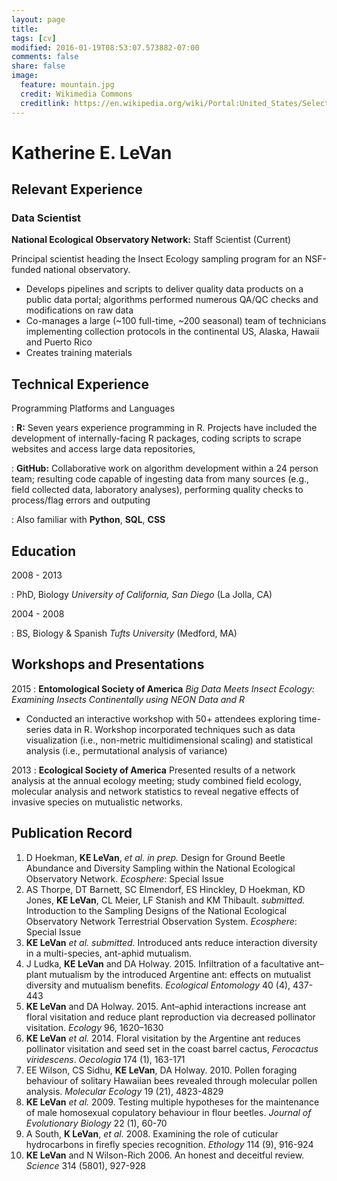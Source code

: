 ```yaml
---
layout: page
title: 
tags: [cv]
modified: 2016-01-19T08:53:07.573882-07:00
comments: false
share: false
image:
  feature: mountain.jpg
  credit: Wikimedia Commons
  creditlink: https://en.wikipedia.org/wiki/Portal:United_States/Selected_panorama#/media/File:Mount_Ellinor,_Mount_Washington_Panorama.jpg
---
```


<!-- Scripts for D3 -->
<script src="https://d3js.org/d3.v3.min.js"></script>

# Katherine E. LeVan

## Relevant Experience

### Data Scientist

**National Ecological Observatory Network:** Staff Scientist (Current)

Principal scientist heading the Insect Ecology sampling program for an NSF-funded national observatory.

* Develops pipelines and scripts to deliver quality data products on a public data portal; algorithms performed numerous QA/QC checks and modifications on raw data 
* Co-manages a large (~100 full-time, ~200 seasonal) team of technicians implementing collection protocols in the continental US, Alaska, Hawaii and Puerto Rico
* Creates training materials 

## Technical Experience

Programming Platforms and Languages

:   **R:** Seven years experience programming in R. Projects have included the development of internally-facing R packages, coding scripts to scrape websites and access large data repositories, 

:   **GitHub:** Collaborative work on algorithm development within a 24 person team; resulting code capable of ingesting data from many sources (e.g., field collected data, laboratory analyses), performing quality checks to process/flag errors and outputing 

:   Also familiar with **Python**, **SQL**, **CSS**

## Education
2008 - 2013

:   PhD, Biology *University of California, San Diego* (La Jolla, CA)

2004 - 2008    

:   BS, Biology & Spanish *Tufts University* (Medford, MA)

## Workshops and Presentations
2015
:   **Entomological Society of America** *Big Data Meets Insect Ecology: Examining Insects Continentally
using NEON Data and R* 

* Conducted an interactive workshop with 50+ attendees exploring time-series data in R. Workshop incorporated techniques such as data visualization (i.e., non-metric multidimensional scaling) and statistical analysis (i.e., permutational analysis of variance) 

2013
:   **Ecological Society of America** Presented results of a network analysis at the annual ecology meeting; study combined field ecology, molecular analysis and network statistics to reveal negative effects of invasive species on mutualistic networks.

## Publication Record
1.  D Hoekman, **KE LeVan**, *et al.* *in prep.* Design for Ground Beetle Abundance and Diversity Sampling within the National Ecological Observatory Network. *Ecosphere*: Special Issue
1.  AS Thorpe, DT Barnett, SC Elmendorf, ES Hinckley, D Hoekman, KD Jones, **KE LeVan**, CL Meier, LF Stanish and KM Thibault. *submitted.* Introduction to the Sampling Designs of the National Ecological Observatory Network Terrestrial Observation System. *Ecosphere*: Special Issue
1.  **KE LeVan** *et al.* *submitted.* Introduced ants reduce interaction diversity in a multi-species, ant-aphid mutualism.
1.  J Ludka, **KE LeVan** and DA Holway. 2015. Infiltration of a facultative ant–plant mutualism by the introduced Argentine ant: effects on mutualist diversity and mutualism benefits. *Ecological Entomology* 40 (4), 437-443
1.  **KE LeVan** and DA Holway. 2015. Ant–aphid interactions increase ant floral visitation and reduce plant reproduction via decreased pollinator visitation. *Ecology* 96, 1620–1630
1.  **KE LeVan** *et al.* 2014. Floral visitation by the Argentine ant reduces pollinator visitation and seed set in the coast barrel cactus, *Ferocactus viridescens*. *Oecologia* 174 (1), 163-171
1.  EE Wilson, CS Sidhu, **KE LeVan**, DA Holway. 2010. Pollen foraging behaviour of solitary Hawaiian bees revealed through molecular pollen analysis. *Molecular Ecology* 19 (21), 4823-4829
1.  **KE LeVan** *et al.* 2009. Testing multiple hypotheses for the maintenance of male homosexual copulatory behaviour in flour beetles. *Journal of Evolutionary Biology* 22 (1), 60-70
1.  A South, **K LeVan**, *et al.* 2008. Examining the role of cuticular hydrocarbons in firefly species recognition.  *Ethology* 114 (9), 916-924
1.  **KE LeVan** and N Wilson-Rich 2006. An honest and deceitful review. *Science* 314 (5801), 927-928
